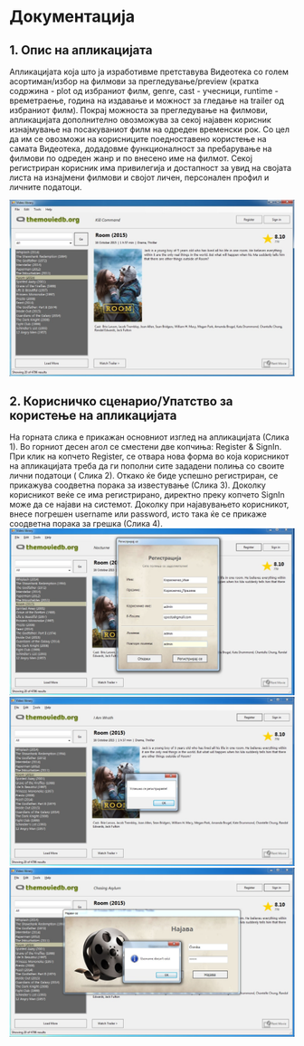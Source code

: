 # Документација
## 1. Oпис на апликацијата ##
   Апликацијата која што ја изработивме претставува Видеотека со голем асортиман/избор на филмови за прегледување/preview (кратка содржина - plot од избраниот филм, genre, cast - учесници, runtime - времетраење, година на издавање и можност за гледање на trailer од избраниот филм). Покрај можноста за прегледување на филмови, апликацијата дополнително овозможува за секој најавен корисник изнајмување на посакуваниот филм на одреден временски рок. Со цел да им се овозможи на корисниците поедноставено користење на самата Видеотека, додадовме функционалност за пребарување на филмови по одреден жанр и по внесено име на филмот. Секој регистриран корисник има привилегија и достапност за увид на својата листа на изнајмени филмови и својот личен, персонален профил и личните податоци.
   
![alt text](Osnoven_Izgled.jpg "Слика 1. Основен изглед на апликацијата")

## 2. Корисничко сценарио/Упатство за користење на апликацијата
На горната слика е прикажан основниот изглед на апликацијата (Слика 1). Во горниот десен агол се сместени две копчиња: Register & SignIn. При клик на копчето Register, се отвара нова форма во која корисникот на апликацијата треба да ги пополни сите зададени полиња со своите лични податоци ( Слика 2). Откако ќе биде успешно регистриран, се прикажува соодветна порака за известување (Слика 3). Доколку корисникот веќе се има регистрирано, директно преку копчето SignIn може да се најави на системот. Доколку при најавувањето корисникот, внесе погрешен username или password, исто така ќе се прикаже соодветна порака за грешка (Слика 4).
![alt text](Slika2.jpg "Слика 2. Регистрација")
![alt text](Slika3.jpg "Слика 3. Успешна регистрација")
![alt text](Slika4.jpg "Слика 4. Погрешно внесен username/password")



